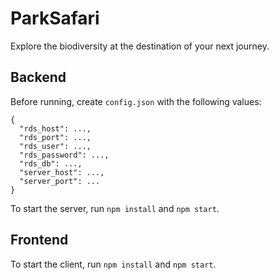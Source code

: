 # ParkSafari
Explore the biodiversity at the destination of your next journey.

## Backend
Before running, create `config.json` with the following values:
```
{
  "rds_host": ...,
  "rds_port": ...,
  "rds_user": ...,
  "rds_password": ...,
  "rds_db": ...,
  "server_host": ...,
  "server_port": ...
}
```

To start the server, run `npm install` and `npm start`.

## Frontend
To start the client, run `npm install` and `npm start`.